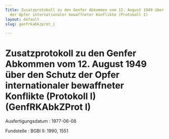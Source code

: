 ```yaml
---
Title: Zusatzprotokoll zu den Genfer Abkommen vom 12. August 1949 über den Schutz
  der Opfer internationaler bewaffneter Konflikte (Protokoll I)
layout: default
slug: genfrkabkzprot_i

---
```


# Zusatzprotokoll zu den Genfer Abkommen vom 12. August 1949 über den Schutz der Opfer internationaler bewaffneter Konflikte (Protokoll I) (GenfRKAbkZProt I)

Ausfertigungsdatum
:   1977-06-08

Fundstelle
:   BGBl II: 1990, 1551

